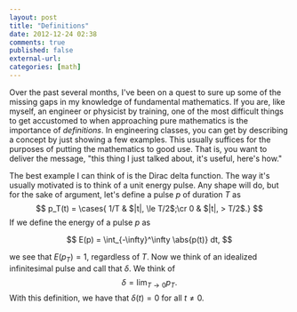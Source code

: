 ```yaml
---
layout: post
title: "Definitions"
date: 2012-12-24 02:38
comments: true
published: false
external-url: 
categories: [math]
---
```


Over the past several months, I've been on a quest to sure up some of the missing gaps in my knowledge of fundamental mathematics. If you are, like myself, an engineer or physicist by training, one of the most difficult things to get accustomed to when approaching pure mathematics is the importance of *definitions*. In engineering classes, you can get by describing a concept by just showing a few examples. This usually suffices for the purposes of putting the mathematics to good use. That is, you want to deliver the message, "this thing I just talked about, it's useful, here's how."

The best example I can think of is the Dirac delta function. The way it's usually motivated is to think of a unit energy pulse. Any shape will do, but for the sake of argument, let's define a pulse $p$ of duration $T$ as 
$$ 
p_T(t) =
\cases{
1/T & $|t|, \le T/2$;\cr
0 & $|t|, > T/2$.}
$$
If we define the energy of a pulse $p$ as 

$$
E(p) = \int_{-\infty}^\infty \abs{p(t)} dt, 
$$

we see that $E(p_T) = 1$, regardless of $T$. Now we think of an idealized infinitesimal pulse and call that $\delta$. We think of
$$
\delta = \lim_{T \to 0} p_T.
$$
With this definition, we have that $\delta(t) = 0$ for all $t \ne 0$.
